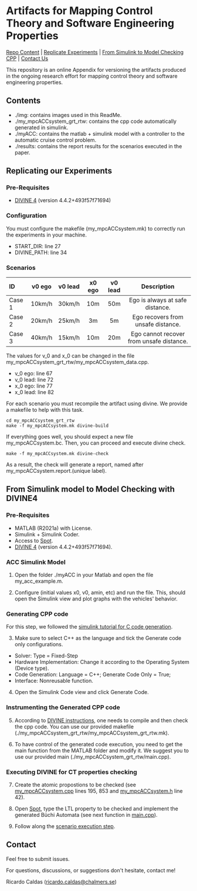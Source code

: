# Artifacts for Mapping Control Theory and Software Engineering Properties

[Repo Content](#contents) | [Replicate Experiments](#repl-exp) | [From Simulink to Model Checking CPP](#sim-cpp) | [Contact Us](#contact)

This repository is an online Appendix for versioning the artifacts produced in the ongoing research effort for mapping control theory and software engineering properties.

<h2 id="contents">Contents</h2>

- ./img: contains images used in this ReadMe.
- ./my_mpcACCsystem_grt_rtw: contains the cpp code automatically generated in simulink.
- ./myACC: contains the matlab + simulink model with a controller to the automatic cruise control problem.
- ./results: contains the report results for the scenarios executed in the paper.

<h2 id="repl-exp">Replicating our Experiments</h2>

### Pre-Requisites

- [DIVINE 4](https://divine.fi.muni.cz/) (version 4.4.2+493f57f71694)

### Configuration

You must configure the makefile (my_mpcACCsystem.mk) to correctly run the experiments in your machine.

- START_DIR: line 27
- DIVINE_PATH: line 34

<h3 id="scenarios">Scenarios</h3>

| ID             | v0 ego     | v0 lead    | x0 ego     | v0 lead    | Description|
| :------------- | :--------: | :--------: | :--------: | :--------: | :--------: |
| Case 1         | 10km/h     | 30km/h     | 10m        | 50m        | Ego is always at safe distance.|
| Case 2         | 20km/h     | 25km/h     | 3m         | 5m         | Ego recovers from unsafe distance.|
| Case 3         | 40km/h     | 15km/h     | 10m        | 20m        | Ego cannot recover from unsafe distance.|

The values for v_0 and x_0 can be changed in the file my_mpcACCsystem_grt_rtw/my_mpcACCsystem_data.cpp.

- v_0 ego: line 67
- v_0 lead: line 72
- x_0 ego: line 77
- x_0 lead: line 82

For each scenario you must recompile the artifact using divine. We provide a makefile to help with this task.

```
cd my_mpcACCsystem_grt_rtw
make -f my_mpcACCsystem.mk divine-build 
```

If everything goes well, you should expect a new file my_mpcACCsystem.bc. Then, you can proceed and execute divine check.

```
make -f my_mpcACCsystem.mk divine-check
```

As a result, the check will generate a report, named after my_mpcACCsystem.report.(unique label).

<h2 id="sim-cpp">From Simulink model to Model Checking with DIVINE4</h2>

### Pre-Requisites

- MATLAB (R2021a) with License.
- Simulink + Simulink Coder.
- Access to [Spot](https://spot.lrde.epita.fr/app/).
- [DIVINE 4](https://divine.fi.muni.cz/) (version 4.4.2+493f57f71694).

### ACC Simulink Model

1) Open the folder ./myACC in your Matlab and open the file my_acc_example.m.
   
2) Configure (initial values x0, v0, amin, etc) and run the file. This, should open the Simulink view and plot graphs with the vehicles' behavior.
   
### Generating CPP code

For this step, we followed the [simulink tutorial for C code generation](https://se.mathworks.com/help/dsp/c-code-generation.html).

3) Make sure to select C++ as the language and tick the Generate code only configurations.

- Solver: Type = Fixed-Step
- Hardware Implementation: Change it according to the Operating System (Device type).
- Code Generation: Language = C++; Generate Code Only = True;
- Interface: Nonreusable function.

4) Open the Simulink Code view and click Generate Code.

### Instrumenting the Generated CPP code

5) According to [DIVINE instructions](https://divine.fi.muni.cz/manual.html#model-checking-c-and-c-code-via-llvm-bitcode), one needs to compile and then check the cpp code. You can use our provided makefile (./my_mpcACCsystem_grt_rtw/my_mpcACCsystem_grt_rtw.mk).
   
6) To have control of the generated code execution, you need to get the main function from the MATLAB folder and modify it. We suggest you to use our provided main (./my_mpcACCsystem_grt_rtw/main.cpp).
   
### Executing DIVINE for CT properties checking

7) Create the atomic propostions to be checked (see [my_mpcACCsystem.cpp](/my_mpcACCsystem_grt_rtw/my_mpcACCsystem.cpp) lines 195, 853 and [my_mpcACCsystem.h](/my_mpcACCsystem_grt_rtw/my_mpcACCsystem.h) line 42).
      
8) Open [Spot](https://spot.lrde.epita.fr/app/), type the LTL property to be checked and implement the generated Büchi Automata (see next function in [main.cpp](/my_mpcACCsystem_grt_rtw/main.cpp)).   
   
9) Follow along the [scenario execution step](#scenarios).

<h2 id="contact">Contact</h2>

Feel free to submit issues.

For questions, discussions, or suggestions don't hesitate, contact me!

Ricardo Caldas (ricardo.caldas@chalmers.se)